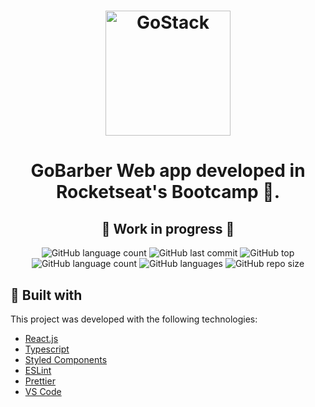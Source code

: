 <h1 align="center">
    <img alt="GoStack" src="https://rocketseat-cdn.s3-sa-east-1.amazonaws.com/bootcamp-header.png" width="200px" />
</h1>

<h1 align="center">
  GoBarber
  Web app developed in Rocketseat's Bootcamp 🚀.
</h1>

<h2 align="center">
 🚧 Work in progress 🚧
</h2>

<p align="center">
  <img alt="GitHub language count" src="https://img.shields.io/github/package-json/v/Morpa/GoBarber-WEB-V2.svg">

<img alt="GitHub last commit" src="https://img.shields.io/github/last-commit/Morpa/GoBarber-WEB-V2.svg?color=red">

<img alt="GitHub top" src="https://img.shields.io/github/languages/top/Morpa/GoBarber-WEB-V2.svg?color=yellow">

<img alt="GitHub language count" src="https://img.shields.io/github/languages/count/Morpa/GoBarber-WEB-V2.svg?color=lightgrey">

<img alt="GitHub languages" src="https://img.shields.io/github/languages/code-size/Morpa/GoBarber-WEB-V2.svg">

<img alt="GitHub repo size" src="https://img.shields.io/github/repo-size/Morpa/GoBarber-WEB-V2.svg?color=blueviolet">

</p>

## :rocket: Built with

This project was developed with the following technologies:

- [React.js](https://reactjs.org/)
- [Typescript](https://www.typescriptlang.org/)
- [Styled Components](https://styled-components.com/)
- [ESLint](https://eslint.org/)
- [Prettier](https://prettier.io/)
- [VS Code](https://code.visualstudio.com/)
